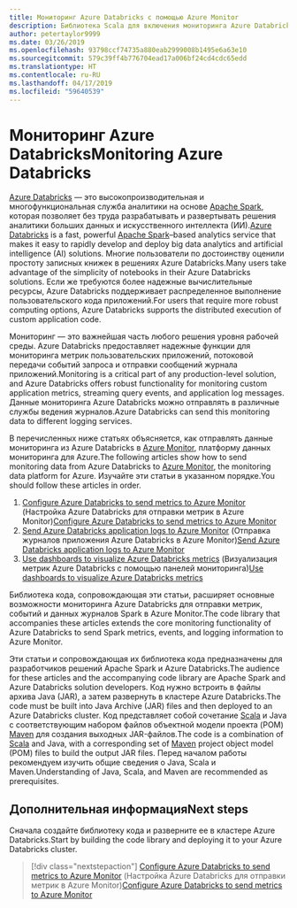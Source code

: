 ```yaml
---
title: Мониторинг Azure Databricks с помощью Azure Monitor
description: Библиотека Scala для включения мониторинга Azure Databricks в Azure Log Analytics
author: petertaylor9999
ms.date: 03/26/2019
ms.openlocfilehash: 93798ccf74735a880eab2999008b1495e6a63e10
ms.sourcegitcommit: 579c39ff4b776704ead17a006bf24cd4cdc65edd
ms.translationtype: HT
ms.contentlocale: ru-RU
ms.lasthandoff: 04/17/2019
ms.locfileid: "59640539"
---
```

# <a name="monitoring-azure-databricks"></a><span data-ttu-id="c02ea-103">Мониторинг Azure Databricks</span><span class="sxs-lookup"><span data-stu-id="c02ea-103">Monitoring Azure Databricks</span></span>

<span data-ttu-id="c02ea-104">[Azure Databricks](/azure/azure-databricks/) — это высокопроизводительная и многофункциональная служба аналитики на основе [Apache Spark](https://spark.apache.org/), которая позволяет без труда разрабатывать и развертывать решения аналитики больших данных и искусственного интеллекта (ИИ).</span><span class="sxs-lookup"><span data-stu-id="c02ea-104">[Azure Databricks](/azure/azure-databricks/) is a fast, powerful [Apache Spark](https://spark.apache.org/)–based analytics service that makes it easy to rapidly develop and deploy big data analytics and artificial intelligence (AI) solutions.</span></span> <span data-ttu-id="c02ea-105">Многие пользователи по достоинству оценили простоту записных книжек в решениях Azure Databricks.</span><span class="sxs-lookup"><span data-stu-id="c02ea-105">Many users take advantage of the simplicity of notebooks in their Azure Databricks solutions.</span></span> <span data-ttu-id="c02ea-106">Если же требуются более надежные вычислительные ресурсы, Azure Databricks поддерживает распределенное выполнение пользовательского кода приложений.</span><span class="sxs-lookup"><span data-stu-id="c02ea-106">For users that require more robust computing options, Azure Databricks supports the distributed execution of custom application code.</span></span>

<span data-ttu-id="c02ea-107">Мониторинг — это важнейшая часть любого решения уровня рабочей среды. Azure Databricks предоставляет надежные функции для мониторинга метрик пользовательских приложений, потоковой передачи событий запроса и отправки сообщений журнала приложений.</span><span class="sxs-lookup"><span data-stu-id="c02ea-107">Monitoring is a critical part of any production-level solution, and Azure Databricks offers robust functionality for monitoring custom application metrics, streaming query events, and application log messages.</span></span> <span data-ttu-id="c02ea-108">Данные мониторинга Azure Databricks можно отправлять в различные службы ведения журналов.</span><span class="sxs-lookup"><span data-stu-id="c02ea-108">Azure Databricks can send this monitoring data to different logging services.</span></span>

<span data-ttu-id="c02ea-109">В перечисленных ниже статьях объясняется, как отправлять данные мониторинга из Azure Databricks в [Azure Monitor](/azure/azure-monitor/overview), платформу данных мониторинга для Azure.</span><span class="sxs-lookup"><span data-stu-id="c02ea-109">The following articles show how to send monitoring data from Azure Databricks to [Azure Monitor](/azure/azure-monitor/overview), the monitoring data platform for Azure.</span></span> <span data-ttu-id="c02ea-110">Изучайте эти статьи в указанном порядке.</span><span class="sxs-lookup"><span data-stu-id="c02ea-110">You should follow these articles in order.</span></span>

1. <span data-ttu-id="c02ea-111">[Configure Azure Databricks to send metrics to Azure Monitor](./configure-cluster.md) (Настройка Azure Databricks для отправки метрик в Azure Monitor)</span><span class="sxs-lookup"><span data-stu-id="c02ea-111">[Configure Azure Databricks to send metrics to Azure Monitor](./configure-cluster.md)</span></span>
1. <span data-ttu-id="c02ea-112">[Send Azure Databricks application logs to Azure Monitor](./application-logs.md) (Отправка журналов приложения Azure Databricks в Azure Monitor)</span><span class="sxs-lookup"><span data-stu-id="c02ea-112">[Send Azure Databricks application logs to Azure Monitor](./application-logs.md)</span></span>
1. <span data-ttu-id="c02ea-113">[Use dashboards to visualize Azure Databricks metrics](./dashboards.md) (Визуализация метрик Azure Databricks с помощью панелей мониторинга)</span><span class="sxs-lookup"><span data-stu-id="c02ea-113">[Use dashboards to visualize Azure Databricks metrics](./dashboards.md)</span></span>

<span data-ttu-id="c02ea-114">Библиотека кода, сопровождающая эти статьи, расширяет основные возможности мониторинга Azure Databricks для отправки метрик, событий и данных журналов Spark в Azure Monitor.</span><span class="sxs-lookup"><span data-stu-id="c02ea-114">The code library that accompanies these articles extends the core monitoring functionality of Azure Databricks to send Spark metrics, events, and logging information to Azure Monitor.</span></span>

<span data-ttu-id="c02ea-115">Эти статьи и сопровождающая их библиотека кода предназначены для разработчиков решений Apache Spark и Azure Databricks.</span><span class="sxs-lookup"><span data-stu-id="c02ea-115">The audience for these articles and the accompanying code library are Apache Spark and Azure Databricks solution developers.</span></span> <span data-ttu-id="c02ea-116">Код нужно встроить в файлы архива Java (JAR), а затем развернуть в кластере Azure Databricks.</span><span class="sxs-lookup"><span data-stu-id="c02ea-116">The code must be built into Java Archive (JAR) files and then deployed to an Azure Databricks cluster.</span></span> <span data-ttu-id="c02ea-117">Код представляет собой сочетание [Scala](https://www.scala-lang.org/) и Java с соответствующим набором файлов объектной модели проекта (POM) [Maven](https://maven.apache.org) для создания выходных JAR-файлов.</span><span class="sxs-lookup"><span data-stu-id="c02ea-117">The code is a combination of [Scala](https://www.scala-lang.org/) and Java, with a corresponding set of [Maven](https://maven.apache.org) project object model (POM) files to build the output JAR files.</span></span> <span data-ttu-id="c02ea-118">Перед началом работы рекомендуем изучить общие сведения о Java, Scala и Maven.</span><span class="sxs-lookup"><span data-stu-id="c02ea-118">Understanding of Java, Scala, and Maven are recommended as prerequisites.</span></span>

## <a name="next-steps"></a><span data-ttu-id="c02ea-119">Дополнительная информация</span><span class="sxs-lookup"><span data-stu-id="c02ea-119">Next steps</span></span>

<span data-ttu-id="c02ea-120">Сначала создайте библиотеку кода и разверните ее в кластере Azure Databricks.</span><span class="sxs-lookup"><span data-stu-id="c02ea-120">Start by building the code library and deploying it to your Azure Databricks cluster.</span></span>

> [!div class="nextstepaction"]
> <span data-ttu-id="c02ea-121">[Configure Azure Databricks to send metrics to Azure Monitor](./configure-cluster.md) (Настройка Azure Databricks для отправки метрик в Azure Monitor)</span><span class="sxs-lookup"><span data-stu-id="c02ea-121">[Configure Azure Databricks to send metrics to Azure Monitor](./configure-cluster.md)</span></span>
